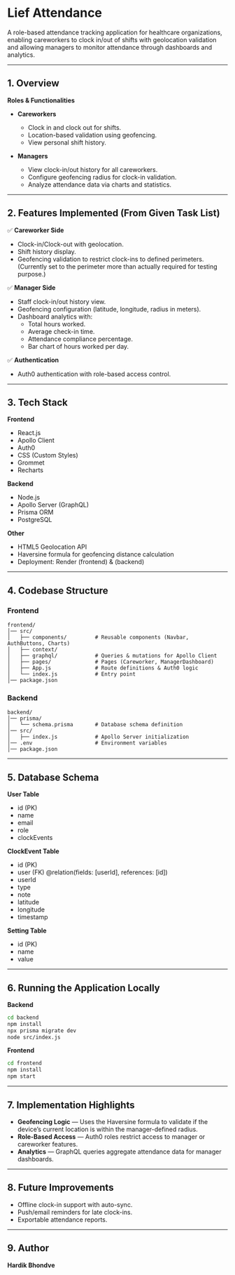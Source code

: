 # Lief Attendance

A role-based attendance tracking application for healthcare organizations, enabling careworkers to clock in/out of shifts with geolocation validation and allowing managers to monitor attendance through dashboards and analytics.


---

## 1. Overview

**Roles & Functionalities**

- **Careworkers**
  - Clock in and clock out for shifts.
  - Location-based validation using geofencing.
  - View personal shift history.

- **Managers**
  - View clock-in/out history for all careworkers.
  - Configure geofencing radius for clock-in validation.
  - Analyze attendance data via charts and statistics.

---

## 2. Features Implemented (From Given Task List)

✅ **Careworker Side**
- Clock-in/Clock-out with geolocation.
- Shift history display.
- Geofencing validation to restrict clock-ins to defined perimeters. (Currently set to the perimeter more than actually required for testing purpose.)

✅ **Manager Side**
- Staff clock-in/out history view.
- Geofencing configuration (latitude, longitude, radius in meters).
- Dashboard analytics with:
  - Total hours worked.
  - Average check-in time.
  - Attendance compliance percentage.
  - Bar chart of hours worked per day.

✅ **Authentication**
- Auth0 authentication with role-based access control.

---

## 3. Tech Stack

**Frontend**
- React.js
- Apollo Client
- Auth0
- CSS (Custom Styles)
- Grommet
- Recharts

**Backend**
- Node.js
- Apollo Server (GraphQL)
- Prisma ORM
- PostgreSQL

**Other**
- HTML5 Geolocation API
- Haversine formula for geofencing distance calculation
- Deployment: Render (frontend) & (backend)

---

## 4. Codebase Structure

### Frontend
```
frontend/
│── src/
│   ├── components/         # Reusable components (Navbar, AuthButtons, Charts)
│   ├── context/             
│   ├── graphql/            # Queries & mutations for Apollo Client
│   ├── pages/              # Pages (Careworker, ManagerDashboard)
│   ├── App.js              # Route definitions & Auth0 logic
│   └── index.js            # Entry point
│── package.json
```

### Backend
```
backend/
│── prisma/
│   └── schema.prisma       # Database schema definition
│── src/
│   ├── index.js            # Apollo Server initialization
│── .env                    # Environment variables
│── package.json
```

---

## 5. Database Schema

**User Table**
- id (PK)
- name
- email
- role
- clockEvents


**ClockEvent Table**
- id (PK)
- user (FK) @relation(fields: [userId], references: [id])
- userId
- type
- note
- latitude
- longitude
- timestamp

**Setting Table**
- id (PK)
- name
- value


---

## 6. Running the Application Locally

**Backend**
```bash
cd backend
npm install
npx prisma migrate dev
node src/index.js
```

**Frontend**
```bash
cd frontend
npm install
npm start
```

---

## 7. Implementation Highlights

- **Geofencing Logic** — Uses the Haversine formula to validate if the device’s current location is within the manager-defined radius.
- **Role-Based Access** — Auth0 roles restrict access to manager or careworker features.
- **Analytics** — GraphQL queries aggregate attendance data for manager dashboards.

---

## 8. Future Improvements

- Offline clock-in support with auto-sync.
- Push/email reminders for late clock-ins.
- Exportable attendance reports.

---

## 9. Author

**Hardik Bhondve**  

